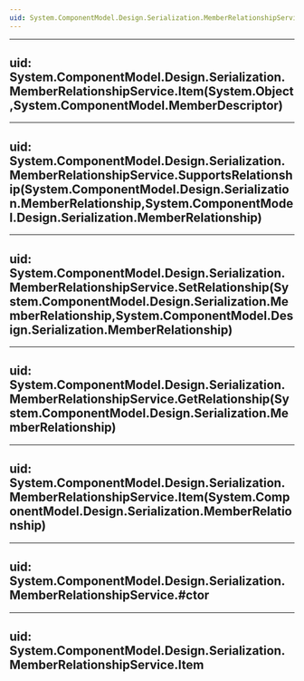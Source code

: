 ```yaml
---
uid: System.ComponentModel.Design.Serialization.MemberRelationshipService
---
```


---
uid: System.ComponentModel.Design.Serialization.MemberRelationshipService.Item(System.Object,System.ComponentModel.MemberDescriptor)
---

---
uid: System.ComponentModel.Design.Serialization.MemberRelationshipService.SupportsRelationship(System.ComponentModel.Design.Serialization.MemberRelationship,System.ComponentModel.Design.Serialization.MemberRelationship)
---

---
uid: System.ComponentModel.Design.Serialization.MemberRelationshipService.SetRelationship(System.ComponentModel.Design.Serialization.MemberRelationship,System.ComponentModel.Design.Serialization.MemberRelationship)
---

---
uid: System.ComponentModel.Design.Serialization.MemberRelationshipService.GetRelationship(System.ComponentModel.Design.Serialization.MemberRelationship)
---

---
uid: System.ComponentModel.Design.Serialization.MemberRelationshipService.Item(System.ComponentModel.Design.Serialization.MemberRelationship)
---

---
uid: System.ComponentModel.Design.Serialization.MemberRelationshipService.#ctor
---

---
uid: System.ComponentModel.Design.Serialization.MemberRelationshipService.Item
---

